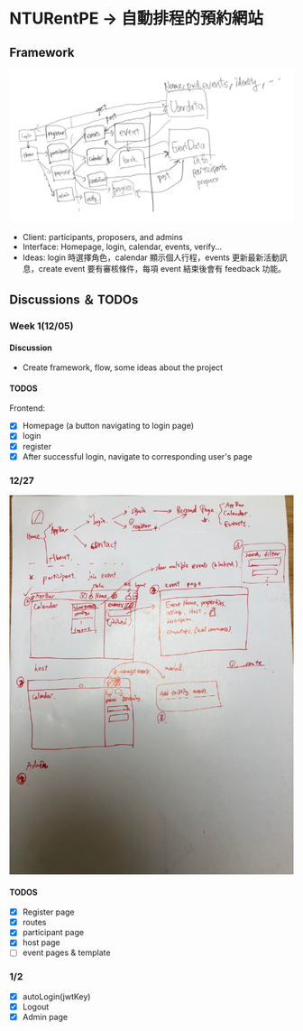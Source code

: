 # NTURentPE -> 自動排程的預約網站

## Framework

![](images/flow.jpg)

- Client: participants, proposers, and admins
- Interface: Homepage, login, calendar, events, verify...
- Ideas: login 時選擇角色，calendar 顯示個人行程，events 更新最新活動訊息，create event 要有審核條件，每項 event 結束後會有 feedback 功能。

## Discussions ＆ TODOs

### Week 1(12/05)

#### Discussion

- Create framework, flow, some ideas about the project

#### TODOS

Frontend:

- [x] Homepage (a button navigating to login page)
- [x] login
- [x] register
- [x] After successful login, navigate to corresponding user's page

### 12/27

![](images/2021_12_27.jpg)

#### TODOS

- [x] Register page
- [x] routes
- [x] participant page
- [x] host page
- [ ] event pages & template

### 1/2

- [x] autoLogin(jwtKey)
- [x] Logout
- [x] Admin page
